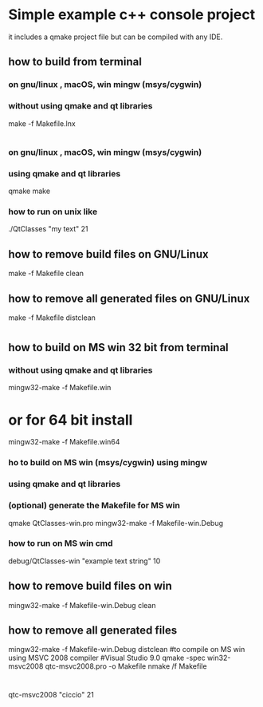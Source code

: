 # Simple example c++ console project
it includes a qmake project file
but can be compiled with any IDE.
## how to build from terminal
### on gnu/linux , macOS, win mingw (msys/cygwin)
### without using qmake and qt libraries
make -f Makefile.lnx
#
### on gnu/linux , macOS, win mingw (msys/cygwin)
### using qmake and qt libraries
qmake
make
### how to run on unix like
./QtClasses "my text" 21
## how to remove build files on GNU/Linux
make -f Makefile clean
## how to remove all generated files on GNU/Linux
make -f Makefile distclean
#
## how to build on MS win 32 bit from terminal
### without using qmake and qt libraries
mingw32-make -f Makefile.win
# or for 64 bit install
mingw32-make -f Makefile.win64
### ho to build on MS win (msys/cygwin)  using mingw 
### using qmake and qt libraries
### (optional) generate the Makefile for MS win
qmake QtClasses-win.pro
mingw32-make -f Makefile-win.Debug
### how to run on MS win cmd
debug/QtClasses-win "example text string" 10
## how to remove build files on win
mingw32-make -f Makefile-win.Debug clean
## how to remove all generated files
mingw32-make -f Makefile-win.Debug distclean
#to compile on MS win using MSVC 2008 compiler
#Visual Studio 9.0
qmake -spec win32-msvc2008 qtc-msvc2008.pro -o Makefile
nmake /f Makefile
#
qtc-msvc2008 "ciccio" 21

